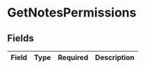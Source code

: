 # GetNotesPermissions


## Fields

| Field       | Type        | Required    | Description |
| ----------- | ----------- | ----------- | ----------- |